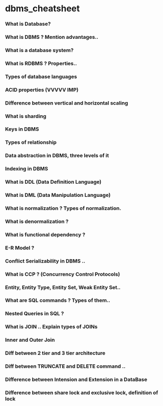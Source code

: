 # dbms_cheatsheet

### **What is Database?** 
### **What is DBMS ? Mention advantages..** 
### **What is a database system?** 
### **What is RDBMS ? Properties..** 
### **Types of database languages** 
### **ACID properties (VVVVV IMP)** 
### **Difference between vertical and horizontal scaling** 
### **What is sharding** 
### **Keys in DBMS** 
### **Types of relationship** 
### **Data abstraction in DBMS, three levels of it** 
### **Indexing in DBMS** 
### **What is DDL (Data Definition Language)** 
### **What is DML (Data Manipulation Language)**
### **What is normalization ? Types of normalization.**
### **What is denormalization ?** 
### **What is functional dependency ?** 
### **E-R Model ?** 
### **Conflict Serializability in DBMS ..** 
### **What is CCP ? (Concurrency Control Protocols)** 
### **Entity, Entity Type, Entity Set, Weak Entity Set..** 
### **What are SQL commands ? Types of them..** 
### **Nested Queries in SQL ?** 
### **What is JOIN .. Explain types of JOINs** 
### **Inner and Outer Join** 
### **Diff between 2 tier and 3 tier architecture** 
### **Diff between TRUNCATE and DELETE command ..** 
### **Difference between Intension and Extension in a DataBase**
### **Difference between share lock and exclusive lock, definition of lock** 
